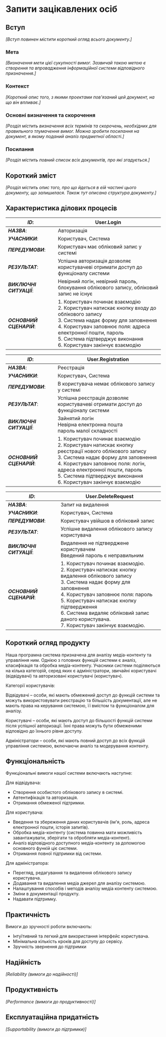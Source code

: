 # Запити зацікавлених осіб

## Вступ

*[Вступ повинен містити короткий огляд всього документу.]*

### Мета 

*[Визначення мети цієї сукупності вимог. Зазвичай такою метою є створення та впровадження 
 інформаційної системи відповідного призначення.]*

### Контекст

*[Короткий опис того, з якими проектами пов'язаний цей документ, на що він впливає.]*


### Основні визначення та скорочення

*[Розділ містить визначення всіх термінів та скорочень, необхідних для правильного
тлумачення вимог. Можна зробити посилання на документ, в якому поданий аналіз предметної області.]*


### Посилання

*[Розділ містить повний список всіх документів, про які згадується.]*


## Короткий зміст

*[Розділ містить опис того, про що йдеться в еій частині цього документу, що залишилася. 
Також тут описана структура документу.]*

## Характеристика ділових процесів

| ***ID***:                | User.Login                                                                              |
|--------------------------|-----------------------------------------------------------------------------------------|
| ***НАЗВА***:             | Авторизація                                                                             |
| ***УЧАСНИКИ***:          | Користувач, Система                                                                     |
| ***ПЕРЕДУМОВИ***:        | Користувач має обліковий запис у системі                                                |
| ***РЕЗУЛЬТАТ***:         | Успішна авторизація дозволяє користувачеві отримати доступ до функціоналу системи       |
| ***ВИКЛЮЧНІ СИТУАЦІЇ***: | Невірний логін, невірний пароль, блокування облікового запису, обліковий запис не існує |
| ***ОСНОВНИЙ СЦЕНАРІЙ***: | 1. Користувач починає взаємодію <br /> 2. Користувач натискає кнопку входу до облікового запису <br /> 3. Система надає форму для заповнення <br /> 4. Користувач заповнює поля: адреса електронної пошти, пароль <br /> 5. Система підтверджує виконання <br /> 6. Користувач закінчує взаємодію                                                        |

| ***ID***:                | User.Registration                                                                 |
|--------------------------|-----------------------------------------------------------------------------------|
| ***НАЗВА***:             | Реєстрація                                                                        |
| ***УЧАСНИКИ***:          | Користувач, Система                                                               |
| ***ПЕРЕДУМОВИ***:        | В користувача немає облікового запису у системі                                   |
| ***РЕЗУЛЬТАТ***:         | Успішна реєстрація дозволяє користувачеві отримати доступ до функціоналу системи |
| ***ВИКЛЮЧНІ СИТУАЦІЇ***: | Зайнятий логін <br /> Невірна електронна пошта <br /> пароль малої складності                   |
| ***ОСНОВНИЙ СЦЕНАРІЙ***: | 1. Користувач починає взаємодію <br /> 2. Користувач натискає кнопку реєстрації нового облікового запису <br /> 3. Система надає форму для заповнення <br /> 4. Користувач заповнює поля: логін, адреса електронної пошти, пароль <br /> 5. Система підтверджує виконання <br /> 6. Користувач закінчує взаємодію |

| ***ID***:                | User.DeleteRequest                                               |
|--------------------------|------------------------------------------------------------------|
| ***НАЗВА***:             | Запит на видалення                                               |
| ***УЧАСНИКИ***:          | Користувач, Система                                              |
| ***ПЕРЕДУМОВИ***:        | Користувач увійшов в обліковий запис                             |
| ***РЕЗУЛЬТАТ***:         | Успішне видалення облікового запису користувача                  |
| ***ВИКЛЮЧНІ СИТУАЦІЇ***: | Видалення не підтверджене користувачем <br /> Введений пароль є неправильним |
| ***ОСНОВНИЙ СЦЕНАРІЙ***: | 1. Користувач починає взаємодію. <br /> 2. Користувач натискає кнопку видалення облікового запису <br /> 3. Система надає форму для заповнення <br /> 4. Користувач заповнює поля: пароль <br /> 5. Користувач натискає кнопку підтвердження <br /> 6. Система видаляє обліковий запис даного користувача. <br /> 7. Користувач закінчує взаємодію. |


## Короткий огляд продукту

Наша програмна система призначена для аналізу медіа-контенту та управління ним. Однією з головних функцій системи є аналіз, класифікація та обробка медіа-контенту. Учасники системи поділяються на кілька категорій, серед яких є адміністратори, звичайні користувачі (відвідувачі) та авторизовані користувачі (користувач).

Категорії користувачів:

Відвідувачі – особи, які мають обмежений доступ до функцій системи та можуть використовувати реєстрацію та більшість документації, але не мають права на керування системою, її вмістом та функціоналом для аналізу.

Користувачі – особи, які мають доступ до більшості функцій системи після успішної авторизації. Їхні права можуть бути обмеженими відповідно до їхнього рівня доступу.

Адміністратори – особи, які мають повний доступ до всіх функцій управління системою, включаючи аналіз та модерування контенту.

## Функціональність

Функціональні вимоги нашої системи включають наступне:

Для відвідувача:

- Створення особистого облікового запису в системі.
- Автентифікація та авторизація.
- Отримання обмеженої підтримки.

Для користувача:

- Введення та збереження даних користувачів (ім'я, роль, адреса електронної пошти, історія запитів).
- Обробка медіа-контенту (система повинна мати можливість завантажувати, зберігати та обробляти медіа-контент).
- Аналіз відповідного доступного медіа-контенту за допомогою основного функій ціє системи.
- Отримання повної підтримки від системи.

Для адміністратора:

- Перегляд, редагування та видалення облікового запису користувача.
- Додавання та видалення медіа джерел для аналізу системою.
- Налаштування способів і методів аналізу медіа контенту системою.
- Зміни в документації продукту.
- Надавати підтримку.


## Практичність

Вимоги до зручності роботи включають:

- Інтуїтивний та легкий для використання інтерфейс користувача.
- Мінімальна кількість кроків для доступу до сервісу.
- Зручність звернення до підтримки

## Надійність

*[Reliability (вимоги до надійності)]*

## Продуктивність

*[Performance (вимоги до продуктивності)]*

## Експлуатаційна придатність

*[Supportability (вимоги до підтримки)]*
